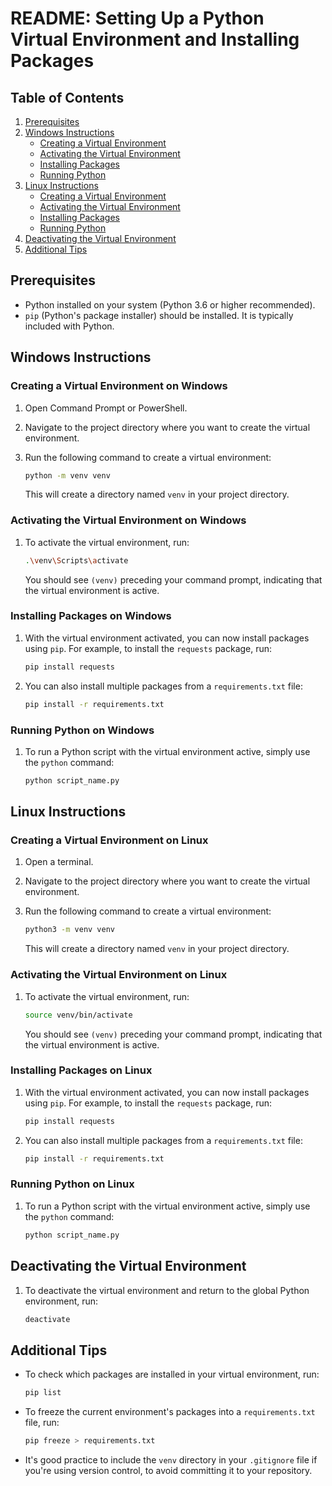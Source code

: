 
# README: Setting Up a Python Virtual Environment and Installing Packages

## Table of Contents
1. [Prerequisites](#prerequisites)
2. [Windows Instructions](#windows-instructions)
   - [Creating a Virtual Environment](#creating-a-virtual-environment-on-windows)
   - [Activating the Virtual Environment](#activating-the-virtual-environment-on-windows)
   - [Installing Packages](#installing-packages-on-windows)
   - [Running Python](#running-python-on-windows)
3. [Linux Instructions](#linux-instructions)
   - [Creating a Virtual Environment](#creating-a-virtual-environment-on-linux)
   - [Activating the Virtual Environment](#activating-the-virtual-environment-on-linux)
   - [Installing Packages](#installing-packages-on-linux)
   - [Running Python](#running-python-on-linux)
4. [Deactivating the Virtual Environment](#deactivating-the-virtual-environment)
5. [Additional Tips](#additional-tips)

## Prerequisites
- Python installed on your system (Python 3.6 or higher recommended).
- `pip` (Python's package installer) should be installed. It is typically included with Python.

## Windows Instructions

### Creating a Virtual Environment on Windows
1. Open Command Prompt or PowerShell.
2. Navigate to the project directory where you want to create the virtual environment.
3. Run the following command to create a virtual environment:

   ```sh
   python -m venv venv
   ```

   This will create a directory named `venv` in your project directory.

### Activating the Virtual Environment on Windows
1. To activate the virtual environment, run:

   ```sh
   .\venv\Scripts\activate
   ```

   You should see `(venv)` preceding your command prompt, indicating that the virtual environment is active.

### Installing Packages on Windows
1. With the virtual environment activated, you can now install packages using `pip`. For example, to install the `requests` package, run:

   ```sh
   pip install requests
   ```

2. You can also install multiple packages from a `requirements.txt` file:

   ```sh
   pip install -r requirements.txt
   ```

### Running Python on Windows
1. To run a Python script with the virtual environment active, simply use the `python` command:

   ```sh
   python script_name.py
   ```

## Linux Instructions

### Creating a Virtual Environment on Linux
1. Open a terminal.
2. Navigate to the project directory where you want to create the virtual environment.
3. Run the following command to create a virtual environment:

   ```sh
   python3 -m venv venv
   ```

   This will create a directory named `venv` in your project directory.

### Activating the Virtual Environment on Linux
1. To activate the virtual environment, run:

   ```sh
   source venv/bin/activate
   ```

   You should see `(venv)` preceding your command prompt, indicating that the virtual environment is active.

### Installing Packages on Linux
1. With the virtual environment activated, you can now install packages using `pip`. For example, to install the `requests` package, run:

   ```sh
   pip install requests
   ```

2. You can also install multiple packages from a `requirements.txt` file:

   ```sh
   pip install -r requirements.txt
   ```

### Running Python on Linux
1. To run a Python script with the virtual environment active, simply use the `python` command:

   ```sh
   python script_name.py
   ```

## Deactivating the Virtual Environment
1. To deactivate the virtual environment and return to the global Python environment, run:

   ```sh
   deactivate
   ```

## Additional Tips
- To check which packages are installed in your virtual environment, run:

  ```sh
  pip list
  ```

- To freeze the current environment's packages into a `requirements.txt` file, run:

  ```sh
  pip freeze > requirements.txt
  ```

- It's good practice to include the `venv` directory in your `.gitignore` file if you're using version control, to avoid committing it to your repository.
